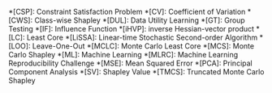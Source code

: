*[CSP]: Constraint Satisfaction Problem
*[CV]: Coefficient of Variation
*[CWS]: Class-wise Shapley
*[DUL]: Data Utility Learning
*[GT]: Group Testing
*[IF]: Influence Function
*[iHVP]: inverse Hessian-vector product
*[LC]: Least Core
*[LiSSA]: Linear-time Stochastic Second-order Algorithm
*[LOO]: Leave-One-Out
*[MCLC]: Monte Carlo Least Core
*[MCS]: Monte Carlo Shapley
*[ML]: Machine Learning
*[MLRC]: Machine Learning Reproducibility Challenge
*[MSE]: Mean Squared Error
*[PCA]: Principal Component Analysis
*[SV]: Shapley Value
*[TMCS]: Truncated Monte Carlo Shapley